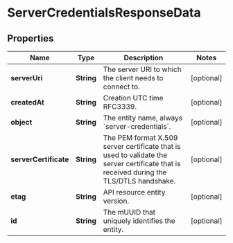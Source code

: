 
# ServerCredentialsResponseData

## Properties
Name | Type | Description | Notes
------------ | ------------- | ------------- | -------------
**serverUri** | **String** | The server URI to which the client needs to connect to. |  [optional]
**createdAt** | **String** | Creation UTC time RFC3339. |  [optional]
**object** | **String** | The entity name, always &#x60;server-credentials&#x60;. |  [optional]
**serverCertificate** | **String** | The PEM format X.509 server certificate that is used to validate the server certificate that is received during the TLS/DTLS handshake. |  [optional]
**etag** | **String** | API resource entity version. |  [optional]
**id** | **String** | The mUUID that uniquely identifies the entity. |  [optional]



